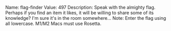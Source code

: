 Name: flag-finder
Value: 497
Description: Speak with the almighty flag. Perhaps if you find an item it likes, it will be willing to share some of its knowledge? I'm sure it's in the room somewhere...
Note: Enter the flag using all lowercase. M1/M2 Macs must use Rosetta.
